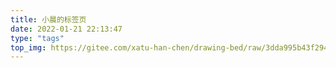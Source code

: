 ```yaml
---
title: 小晨的标签页
date: 2022-01-21 22:13:47
type: "tags"
top_img: https://gitee.com/xatu-han-chen/drawing-bed/raw/3dda995b43f29490f4428e54b1ccb1e50d286387/4.jpg
---
```

